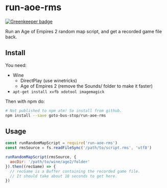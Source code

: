 # run-aoe-rms

[![Greenkeeper badge](https://badges.greenkeeper.io/goto-bus-stop/run-aoe-rms.svg)](https://greenkeeper.io/)

Run an Age of Empires 2 random map script, and get a recorded game file back.

## Install

You need:

 - Wine
   - DirectPlay (use winetricks)
   - Age of Empires 2 (remove the Sounds/ folder to make it faster)
 - `apt-get install xvfb xdotool imagemagick`

Then with npm do:

```bash
# Not published to npm atm! So install from github.
npm install --save goto-bus-stop/run-aoe-rms
```

## Usage

```js
const runRandomMapScript = require('run-aoe-rms')
const rmsSource = fs.readFileSync('/path/to/script.rms', 'utf8')

runRandomMapScript(rmsSource, {
  aocDir: '/path/to/wine/age2/folder'
}).then((recGame) => {
  // recGame is a Buffer containing the recorded game file.
  // It should take about 10 seconds to get here.
})
```
